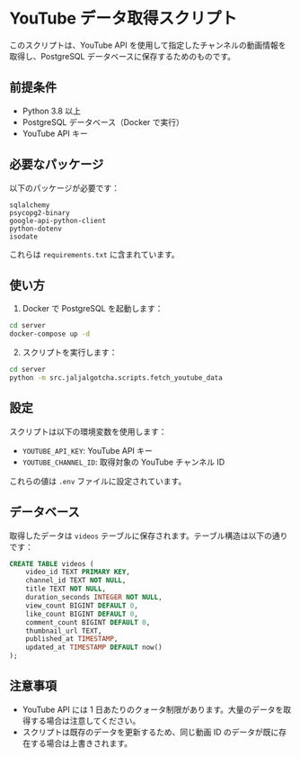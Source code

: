 # YouTube データ取得スクリプト

このスクリプトは、YouTube API を使用して指定したチャンネルの動画情報を取得し、PostgreSQL データベースに保存するためのものです。

## 前提条件

- Python 3.8 以上
- PostgreSQL データベース（Docker で実行）
- YouTube API キー

## 必要なパッケージ

以下のパッケージが必要です：

```
sqlalchemy
psycopg2-binary
google-api-python-client
python-dotenv
isodate
```

これらは `requirements.txt` に含まれています。

## 使い方

1. Docker で PostgreSQL を起動します：

```bash
cd server
docker-compose up -d
```

2. スクリプトを実行します：

```bash
cd server
python -m src.jaljalgotcha.scripts.fetch_youtube_data
```

## 設定

スクリプトは以下の環境変数を使用します：

- `YOUTUBE_API_KEY`: YouTube API キー
- `YOUTUBE_CHANNEL_ID`: 取得対象の YouTube チャンネル ID

これらの値は `.env` ファイルに設定されています。

## データベース

取得したデータは `videos` テーブルに保存されます。テーブル構造は以下の通りです：

```sql
CREATE TABLE videos (
    video_id TEXT PRIMARY KEY,
    channel_id TEXT NOT NULL,
    title TEXT NOT NULL,
    duration_seconds INTEGER NOT NULL,
    view_count BIGINT DEFAULT 0,
    like_count BIGINT DEFAULT 0,
    comment_count BIGINT DEFAULT 0,
    thumbnail_url TEXT,
    published_at TIMESTAMP,
    updated_at TIMESTAMP DEFAULT now()
);
```

## 注意事項

- YouTube API には 1 日あたりのクォータ制限があります。大量のデータを取得する場合は注意してください。
- スクリプトは既存のデータを更新するため、同じ動画 ID のデータが既に存在する場合は上書きされます。
